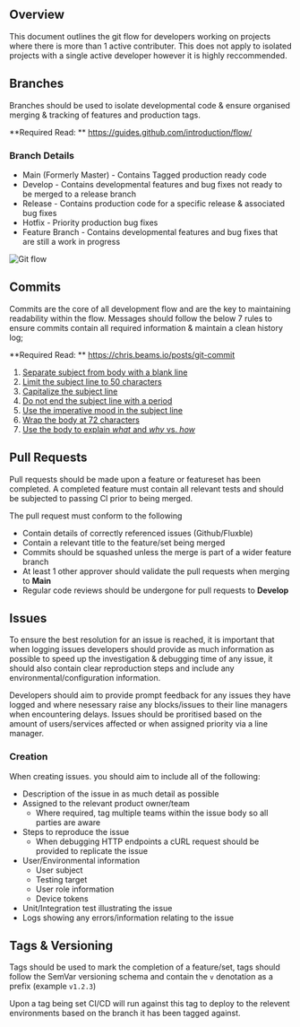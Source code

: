


## Overview

This document outlines the git flow for developers working on projects where there is more than 1 active contributer. This does not apply to isolated projects with a single active developer however it is highly reccommended.



## Branches

Branches should be used to isolate developmental code & ensure organised merging & tracking of features and production tags. 

**Required Read: ** https://guides.github.com/introduction/flow/



### Branch Details

* Main (Formerly Master) - Contains Tagged production ready code
* Develop - Contains developmental features and bug fixes not ready to be merged to a release branch
* Release - Contains production code for a specific release & associated bug fixes
* Hotfix - Priority production bug fixes
* Feature Branch - Contains developmental features and bug fixes that are still a work in progress



![Git flow](https://gblobscdn.gitbook.com/assets%2F-M15KrJzoMvhbv4NcO9o%2F-M4D_zaea7Lgc9yTKd8L%2F-M4Da-C19U9kv9CRce8Z%2Fgithub-flow.png?alt=media)



## Commits

Commits are the core of all development flow and are the key to maintaining readability within the flow. Messages should follow the below 7 rules to ensure commits contain all required information & maintain a clean history log;

**Required Read: ** https://chris.beams.io/posts/git-commit

1. [Separate subject from body with a blank line](https://chris.beams.io/posts/git-commit/#separate)
2. [Limit the subject line to 50 characters](https://chris.beams.io/posts/git-commit/#limit-50)
3. [Capitalize the subject line](https://chris.beams.io/posts/git-commit/#capitalize)
4. [Do not end the subject line with a period](https://chris.beams.io/posts/git-commit/#end)
5. [Use the imperative mood in the subject line](https://chris.beams.io/posts/git-commit/#imperative)
6. [Wrap the body at 72 characters](https://chris.beams.io/posts/git-commit/#wrap-72)
7. [Use the body to explain *what* and *why* vs. *how*](https://chris.beams.io/posts/git-commit/#why-not-how)



## Pull Requests

Pull requests should be made upon a feature or featureset has been completed. A completed feature must contain all relevant tests and should be subjected to passing CI prior to being merged.

The pull request must conform to the following

* Contain details of correctly referenced issues (Github/Fluxble)
* Contain a relevant title to the feature/set being merged
* Commits should be squashed unless the merge is part of a wider feature branch
* At least 1 other approver should validate the pull requests when merging to **Main**
* Regular code reviews should be undergone for pull requests to **Develop**



## Issues

To ensure the best resolution for an issue is reached, it is important that when logging issues developers should provide as much information as possible to speed up the investigation & debugging time of any issue, it should also contain clear reproduction steps and include any environmental/configuration information.

Developers should aim to provide prompt feedback for any issues they have logged and where nesessary raise any blocks/issues to their line managers when encountering delays. Issues should be proritised based on the amount of users/services affected or when assigned priority via a line manager.



### Creation

When creating issues. you should aim to include all of the following:

* Description of the issue in as much detail as possible
* Assigned to the relevant product owner/team
  * Where required, tag multiple teams within the issue body so all parties are aware
* Steps to reproduce the issue
  * When debugging HTTP endpoints a cURL request should be provided to replicate the issue
* User/Environmental information
  * User subject
  * Testing target
  * User role information
  * Device tokens
* Unit/Integration test illustrating the issue
* Logs showing any errors/information relating to the issue



## Tags & Versioning

Tags should be used to mark the completion of a feature/set, tags should follow the SemVar versioning schema and contain the `v` denotation as a prefix (example `v1.2.3`)

Upon a tag being set CI/CD will run against this tag to deploy to the relevent environments based on the branch it has been tagged against.


